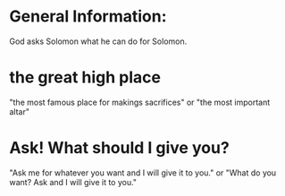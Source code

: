 # General Information:

God asks Solomon what he can do for Solomon.

# the great high place

"the most famous place for makings sacrifices" or "the most important altar"

# Ask! What should I give you?

"Ask me for whatever you want and I will give it to you." or "What do you want? Ask and I will give it to you."